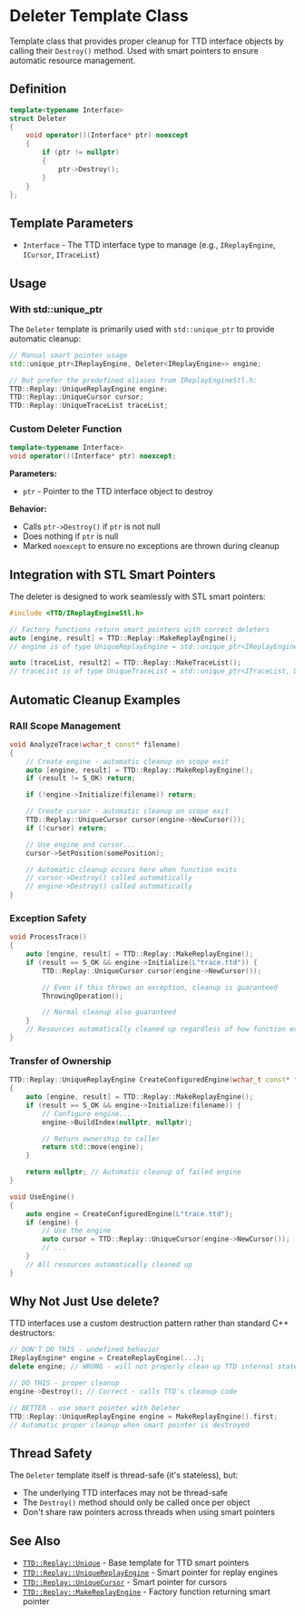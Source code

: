 # Deleter Template Class

Template class that provides proper cleanup for TTD interface objects by calling their `Destroy()` method. Used with smart pointers to ensure automatic resource management.

## Definition

```cpp
template<typename Interface>
struct Deleter
{
    void operator()(Interface* ptr) noexcept
    {
        if (ptr != nullptr)
        {
            ptr->Destroy();
        }
    }
};
```

## Template Parameters

- `Interface` - The TTD interface type to manage (e.g., `IReplayEngine`, `ICursor`, `ITraceList`)

## Usage

### With std::unique_ptr

The `Deleter` template is primarily used with `std::unique_ptr` to provide automatic cleanup:

```cpp
// Manual smart pointer usage
std::unique_ptr<IReplayEngine, Deleter<IReplayEngine>> engine;

// But prefer the predefined aliases from IReplayEngineStl.h:
TTD::Replay::UniqueReplayEngine engine;
TTD::Replay::UniqueCursor cursor;
TTD::Replay::UniqueTraceList traceList;
```

### Custom Deleter Function

```cpp
template<typename Interface>
void operator()(Interface* ptr) noexcept;
```

**Parameters:**
- `ptr` - Pointer to the TTD interface object to destroy

**Behavior:**
- Calls `ptr->Destroy()` if `ptr` is not null
- Does nothing if `ptr` is null
- Marked `noexcept` to ensure no exceptions are thrown during cleanup

## Integration with STL Smart Pointers

The deleter is designed to work seamlessly with STL smart pointers:

```cpp
#include <TTD/IReplayEngineStl.h>

// Factory functions return smart pointers with correct deleters
auto [engine, result] = TTD::Replay::MakeReplayEngine();
// engine is of type UniqueReplayEngine = std::unique_ptr<IReplayEngine, Deleter<IReplayEngine>>

auto [traceList, result2] = TTD::Replay::MakeTraceList();
// traceList is of type UniqueTraceList = std::unique_ptr<ITraceList, Deleter<ITraceList>>
```

## Automatic Cleanup Examples

### RAII Scope Management
```cpp
void AnalyzeTrace(wchar_t const* filename)
{
    // Create engine - automatic cleanup on scope exit
    auto [engine, result] = TTD::Replay::MakeReplayEngine();
    if (result != S_OK) return;

    if (!engine->Initialize(filename)) return;

    // Create cursor - automatic cleanup on scope exit
    TTD::Replay::UniqueCursor cursor(engine->NewCursor());
    if (!cursor) return;

    // Use engine and cursor...
    cursor->SetPosition(somePosition);

    // Automatic cleanup occurs here when function exits
    // cursor->Destroy() called automatically
    // engine->Destroy() called automatically
}
```

### Exception Safety
```cpp
void ProcessTrace()
{
    auto [engine, result] = TTD::Replay::MakeReplayEngine();
    if (result == S_OK && engine->Initialize(L"trace.ttd")) {
        TTD::Replay::UniqueCursor cursor(engine->NewCursor());

        // Even if this throws an exception, cleanup is guaranteed
        ThrowingOperation();

        // Normal cleanup also guaranteed
    }
    // Resources automatically cleaned up regardless of how function exits
}
```

### Transfer of Ownership
```cpp
TTD::Replay::UniqueReplayEngine CreateConfiguredEngine(wchar_t const* filename)
{
    auto [engine, result] = TTD::Replay::MakeReplayEngine();
    if (result == S_OK && engine->Initialize(filename)) {
        // Configure engine...
        engine->BuildIndex(nullptr, nullptr);

        // Return ownership to caller
        return std::move(engine);
    }

    return nullptr; // Automatic cleanup of failed engine
}

void UseEngine()
{
    auto engine = CreateConfiguredEngine(L"trace.ttd");
    if (engine) {
        // Use the engine
        auto cursor = TTD::Replay::UniqueCursor(engine->NewCursor());
        // ...
    }
    // All resources automatically cleaned up
}
```

## Why Not Just Use delete?

TTD interfaces use a custom destruction pattern rather than standard C++ destructors:

```cpp
// DON'T DO THIS - undefined behavior
IReplayEngine* engine = CreateReplayEngine(...);
delete engine; // WRONG - will not properly clean up TTD internal state

// DO THIS - proper cleanup
engine->Destroy(); // Correct - calls TTD's cleanup code

// BETTER - use smart pointer with Deleter
TTD::Replay::UniqueReplayEngine engine = MakeReplayEngine().first;
// Automatic proper cleanup when smart pointer is destroyed
```

## Thread Safety

The `Deleter` template itself is thread-safe (it's stateless), but:
- The underlying TTD interfaces may not be thread-safe
- The `Destroy()` method should only be called once per object
- Don't share raw pointers across threads when using smart pointers

## See Also

- [`TTD::Replay::Unique`](../IReplayEngineStl.h/type-Unique.md) - Base template for TTD smart pointers
- [`TTD::Replay::UniqueReplayEngine`](../IReplayEngineStl.h/type-UniqueReplayEngine.md) - Smart pointer for replay engines
- [`TTD::Replay::UniqueCursor`](../IReplayEngineStl.h/type-UniqueCursor.md) - Smart pointer for cursors
- [`TTD::Replay::MakeReplayEngine`](../IReplayEngineStl.h/function-MakeReplayEngine.md) - Factory function returning smart pointer
